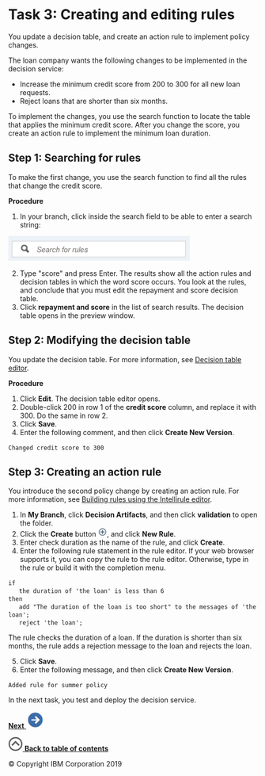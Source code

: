 # Task 3: Creating and editing rules

You update a decision table, and create an action rule to implement policy changes.

The loan company wants the following changes to be implemented in the decision service:

-   Increase the minimum credit score from 200 to 300 for all new loan requests.
-   Reject loans that are shorter than six months.

To implement the changes, you use the search function to locate the table that applies the minimum credit score. After you change the score, you create an action rule to implement the minimum loan duration.

## Step 1: Searching for rules

To make the first change, you use the search function to find all the rules that change the credit score.

**Procedure**
1.   In your branch, click inside the search field to be able to enter a search string: 

![Image shows the search field.](../tut_cloud_getstart_ghimages/scrn_gs_rules_search.jpg)

2.   Type "score" and press Enter. The results show all the action rules and decision tables in which the word score occurs. You look at the rules, and conclude that you must edit the repayment and score decision table.
3.   Click **repayment and score** in the list of search results. The decision table opens in the preview window. 

## Step 2: Modifying the decision table

You update the decision table. For more information, see [Decision table editor](https://www.ibm.com/support/knowledgecenter/SS7J8H/com.ibm.odm.dcenter.bu.bconsole/dtables/con_bc_dteditor_overview.html).

**Procedure**
1.   Click **Edit**. The decision table editor opens.
2.   Double-click 200 in row 1 of the **credit score** column, and replace it with 300. Do the same in row 2.
3.   Click **Save**. 
4.   Enter the following comment, and then click **Create New Version**. 

    Changed credit score to 300


## Step 3: Creating an action rule

You introduce the second policy change by creating an action rule. For more information, see [Building rules using the Intellirule editor](https://www.ibm.com/support/knowledgecenter/SS7J8H/com.ibm.odm.dcenter.bu.bconsole/shared_intellirule/tpc_intelli_build_rules.html).

1.   In **My Branch**, click **Decision Artifacts**, and then click **validation** to open the folder. 
2.   Click the **Create** button ![""](../tut_cloud_getstart_ghimages/icon_gs_releases_plus.jpg), and click **New Rule**. 
3.   Enter check duration as the name of the rule, and click **Create**. 
4.   Enter the following rule statement in the rule editor. If your web browser supports it, you can copy the rule to the rule editor. Otherwise, type in the rule or build it with the completion menu.


    if
       the duration of 'the loan' is less than 6
    then
       add "The duration of the loan is too short" to the messages of 'the loan';
       reject 'the loan';
    

The rule checks the duration of a loan. If the duration is shorter than six months, the rule adds a rejection message to the loan and rejects the loan.

5.   Click **Save**. 
6.   Enter the following message, and then click **Create New Version**. 

    Added rule for summer policy


In the next task, you test and deploy the decision service.

[**Next** ![""](../tut_cloud_getstart_ghimages/next.jpg)](../tut_cloud_getstart_ghtopics/tut_cloud_getstart_test_lsn.md)

[![""](../tut_cloud_getstart_ghimages/home.jpg) **Back to table of contents**](../README.md)

© Copyright IBM Corporation 2019

